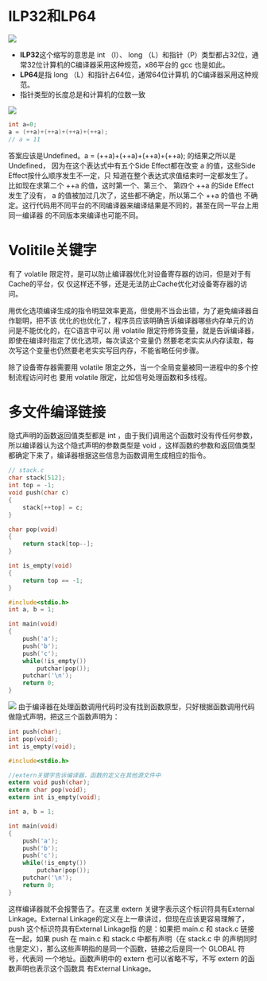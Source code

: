 # ILP32和LP64
![](https://gitee.com/luo-san-pao/luo-blog-images/raw/master/imgs/20220404182622.png)

- **ILP32**这个缩写的意思是 int （I）、 long （L）和指针（P）类型都占32位，通常32位计算机的C编译器采用这种规范，x86平台的 gcc 也是如此。
- **LP64**是指 long （L）和指针占64位，通常64位计算机
的C编译器采用这种规范。
- 指针类型的长度总是和计算机的位数一致

![](https://gitee.com/luo-san-pao/luo-blog-images/raw/master/imgs/20220404183037.png)

```C
int a=0;
a = (++a)+(++a)+(++a)+(++a);
// a = 11
```

答案应该是Undefined。a = (++a)+(++a)+(++a)+(++a); 的结果之所以是Undefined，
因为在这个表达式中有五个Side Effect都在改变 a 的值，这些Side Effect按什么顺序发生不一定，只
知道在整个表达式求值结束时一定都发生了。比如现在求第二个 ++a 的值，这时第一个、第三个、
第四个 ++a 的Side Effect发生了没有， a 的值被加过几次了，这些都不确定，所以第二个 ++a 的值也
不确定。这行代码用不同平台的不同编译器来编译结果是不同的，甚至在同一平台上用同一编译器
的不同版本来编译也可能不同。

# Volitile关键字

有了 volatile 限定符，是可以防止编译器优化对设备寄存器的访问，但是对于有Cache的平台，仅
仅这样还不够，还是无法防止Cache优化对设备寄存器的访问。

用优化选项编译生成的指令明显效率更高，但使用不当会出错，为了避免编译器自作聪明，把不该
优化的也优化了，程序员应该明确告诉编译器哪些内存单元的访问是不能优化的，在C语言中可以
用 volatile 限定符修饰变量，就是告诉编译器，即使在编译时指定了优化选项，每次读这个变量仍
然要老老实实从内存读取，每次写这个变量也仍然要老老实实写回内存，不能省略任何步骤。

除了设备寄存器需要用 volatile 限定之外，当一个全局变量被同一进程中的多个控制流程访问时也
要用 volatile 限定，比如信号处理函数和多线程。

# 多文件编译链接

隐式声明的函数返回值类型都是 int ，由于我们调用这个函数时没有传任何参数，所以编译器认为这个隐式声明的参数类型是 void ，这样函数的参数和返回值类型都确定下来了，编译器根据这些信息为函数调用生成相应的指令。

```C
// stack.c
char stack[512];
int top = -1;
void push(char c)
{
    stack[++top] = c;
}

char pop(void)
{
    return stack[top--];
}

int is_empty(void)
{
    return top == -1;
}
```

```C
#include<stdio.h>
int a, b = 1;

int main(void)
{
    push('a');
    push('b');
    push('c');
    while(!is_empty())
        putchar(pop());
    putchar('\n');
    return 0;
}
```

![](https://gitee.com/luo-san-pao/luo-blog-images/raw/master/imgs/20220405172151.png)
由于编译器在处理函数调用代码时没有找到函数原型，只好根据函数调用代码做隐式声明，把这三个函数声明为：

```C
int push(char);
int pop(void);
int is_empty(void);
```

```C
#include<stdio.h>

//extern关键字告诉编译器，函数的定义在其他源文件中
extern void push(char);
extern char pop(void);
extern int is_empty(void);

int a, b = 1;

int main(void)
{
    push('a');
    push('b');
    push('c');
    while(!is_empty())
        putchar(pop());
    putchar('\n');
    return 0;
}
```
这样编译器就不会报警告了。在这里 extern 关键字表示这个标识符具有External Linkage。External
Linkage的定义在上一章讲过，但现在应该更容易理解了， push 这个标识符具有External Linkage指
的是：如果把 main.c 和 stack.c 链接在一起，如果 push 在 main.c 和 stack.c 中都有声明（在 stack.c 中
的声明同时也是定义），那么这些声明指的是同一个函数，链接之后是同一个 GLOBAL 符号，代表同
一个地址。函数声明中的 extern 也可以省略不写，不写 extern 的函数声明也表示这个函数具
有External Linkage。
